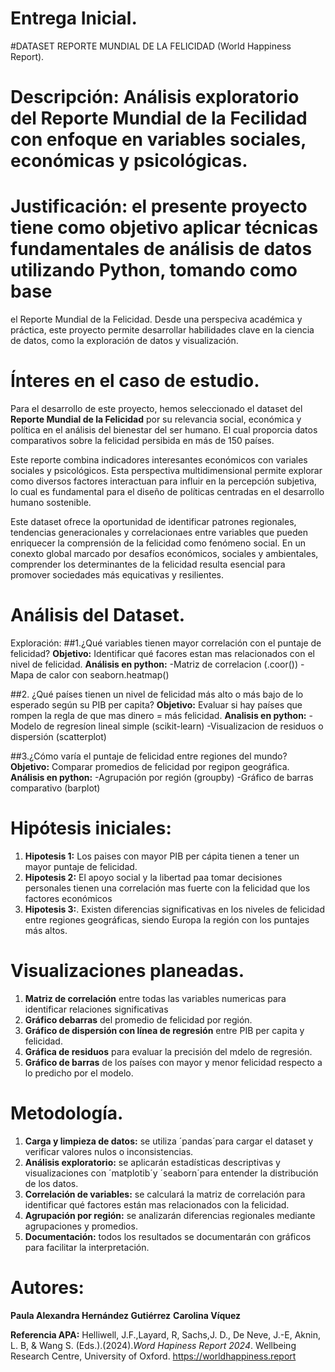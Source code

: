 # Entrega Inicial.
#DATASET REPORTE MUNDIAL DE LA FELICIDAD (World Happiness Report).

# Descripción: Análisis exploratorio del Reporte Mundial de la Fecilidad con enfoque en variables sociales, económicas y psicológicas.

# Justificación: el presente proyecto tiene como objetivo aplicar técnicas fundamentales de análisis de datos utilizando Python, tomando como base
el Reporte Mundial de la Felicidad. Desde una perspeciva académica y práctica, este proyecto permite desarrollar habilidades clave en la ciencia de 
datos, como la exploración de datos y visualización. 

# Ínteres en el caso de estudio.
Para el desarrollo de este proyecto, hemos seleccionado el dataset del **Reporte Mundial de la Felicidad** por su relevancia social, económica y política 
en el análisis del bienestar del ser humano. El cual proporcia datos comparativos sobre la felicidad persibida en más de 150 países. 

Este reporte combina indicadores interesantes económicos con variales sociales y psicológicos. Esta perspectiva multidimensional permite explorar como 
diversos factores interactuan para influir en la percepción subjetiva, lo cual es fundamental para el diseño de políticas  centradas en el desarrollo
humano sostenible. 

Este dataset ofrece la oportunidad de identificar patrones regionales, tendencias generacionales y correlacionaes entre variables que pueden enriquecer 
la comprensión de la felicidad como fenómeno social. En un conexto global marcado por desafíos económicos, sociales y ambientales, comprender los
determinantes de la felicidad resulta esencial para promover sociedades más equicativas y resilientes. 

# Análisis del Dataset. 

Exploración:
##1.¿Qué variables tienen mayor correlación con el puntaje de felicidad?
**Objetivo:**
Identificar qué facores estan mas relacionados con el nivel de felicidad. 
**Análisis en python:**
-Matriz de correlacion (.coor())
-Mapa de calor con seaborn.heatmap()

##2. ¿Qué países tienen un nivel de felicidad más alto o más bajo de lo esperado según su PIB per capita?
**Objetivo:**
Evaluar si hay países que rompen la regla de que mas dinero = más felicidad.
**Analisis en python:**
-Modelo de regresíon lineal simple (scikit-learn)
-Visualizacion de residuos o dispersión (scatterplot)

##3.¿Cómo varía el puntaje de felicidad entre regiones del mundo?
**Objetivo:**
Comparar promedios de felicidad por regipon geográfica.
**Análisis en python:**
-Agrupación por región (groupby)
-Gráfico de barras comparativo (barplot)

# Hipótesis iniciales: 
1. **Hipotesis 1:** Los paises con mayor PIB per cápita tienen a tener un mayor puntaje de felicidad.
2. **Hipotesis 2:** El apoyo social y la libertad paa tomar decisiones personales tienen una correlación
mas fuerte con la felicidad que los factores económicos
3. **Hipotesis 3:**. Existen diferencias significativas en los niveles de felicidad entre regiones geográficas,
siendo Europa la región con los puntajes más altos.

# Visualizaciones planeadas.
1. **Matriz de correlación** entre todas las variables numericas para identificar relaciones significativas
2. **Gráfico debarras** del promedio de felicidad por región.
3. **Gráfico de dispersión con línea de regresión** entre PIB per capita y felicidad.
4. **Gráfica de residuos** para evaluar la precisión del mdelo de regresión.
5. **Gráfico de barras** de los países con mayor y menor felicidad respecto a lo predicho por el modelo.

# Metodología.
1. **Carga y limpieza de datos:** se utiliza ´pandas´para cargar el dataset y verificar valores nulos o inconsistencias.
2. **Análisis exploratorio:** se aplicarán estadísticas descriptivas y visualizaciones con ´matplotib´y ´seaborn´para entender la distribución de los datos.
3. **Correlación de variables:** se calculará la matriz de correlación para identificar qué factores están mas relacionados con la felicidad. 
4. **Agrupación por región:** se analizarán diferencias regionales mediante agrupaciones y promedios.
5. **Documentación:** todos los resultados se documentarán con gráficos para facilitar la interpretación. 



# Autores:
**Paula Alexandra Hernández Gutiérrez**
**Carolina Víquez**

**Referencia APA:**
Helliwell, J.F.,Layard, R, Sachs,J. D., De Neve, J.-E, Aknin, L. B, & Wang S. (Eds.).(2024).*Word Hapiness Report 2024*. Wellbeing Research Centre, University of Oxford. 
https://worldhappiness.report 


